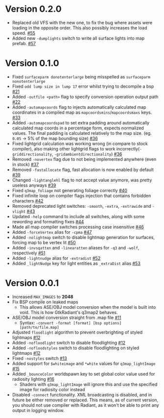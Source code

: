 # Version 0.2.0

* Replaced old VFS with the new one, to fix the bug where assets were loading in the opposite order. This also possibly increases the load speed. [#55](https://github.com/isRyven/map-compiler/pull/55)
* Added new `-dumplights` switch to write all surface lights into map prefab. [#57](https://github.com/isRyven/map-compiler/pull/57)

# Version 0.1.0

* Fixed `surfaceparm donotenterlarge` being misspelled as `surfaceparm nonotenterlarge` 
* Fixed `odd lump size in lump 17` error whilst trying to decompile a bsp [#21](https://github.com/isRyven/map-compiler/pull/21)
* Added `-outfile <path>` flag to specify conversion operation output path [#22](https://github.com/isRyven/map-compiler/pull/22)
* Added `-automapcoords` flag to injects automatically calculated map coordinates in a compiled map as `mapcoordsmins`/`mapcoordsmaxs` keys. [#33](https://github.com/isRyven/map-compiler/pull/33)
* Added `-automapcoordspad` to set extra padding around automatically calculated map coords in a percentage form, expects normalized values. The final padding is calculated relatively to the map size. (eg. `0.05` -> 5% of the map bounding size) [#36](https://github.com/isRyven/map-compiler/pull/36)
* Fixed lightgrid calculation was working wrong (in compare to stock compiler), also making other lightgrid flags to work incorrectly(`-griddirectionality`, `-gridambientdirectionality`) [#36](https://github.com/isRyven/map-compiler/pull/36)
* Removed `-novertex` flag due to not being implemented anywhere (even in stock) [#37](https://github.com/isRyven/map-compiler/pull/37)
* Removed `-fastallocate` flag, fast allocation is now enabled by default [#39](https://github.com/isRyven/map-compiler/pull/39)
* Changed `-lightanglehl` flag to not accept value anymore, was pretty useless anyways [#39](https://github.com/isRyven/map-compiler/pull/39)
* Fixed `q3map_foliage` not generating foliage correctly [#40](https://github.com/isRyven/map-compiler/pull/40)
* Fixed infinite loop on compiler flags injection that contains forbidden characters [#42](https://github.com/isRyven/map-compiler/pull/42)
* Removed deprecated light switches: `-smooth`, `-extra`, `-extrawide` and `-vlight` [#43](https://github.com/isRyven/map-compiler/pull/43)
* Updated `-help` command to include all switches, along with some rewording and formatting fixes [#44](https://github.com/isRyven/map-compiler/pull/44)
* Made all map compiler switches processing case insensitive [#46](https://github.com/isRyven/map-compiler/pull/46)
* Added `-forceVertex` alias for `-cpma` [#47](https://github.com/isRyven/map-compiler/pull/47)
* Added `-nolightmap` switch to disable lightmap generation for surfaces, forcing map to be vertex lit [#50](https://github.com/isRyven/map-compiler/pull/50)
* Added `-invsqatten` and `-linearatten` aliases for `-q3` and `-wolf`, respectively [#51](https://github.com/isRyven/map-compiler/pull/51)
* Added `-lightnudge` alias for `-extradist` [#52](https://github.com/isRyven/map-compiler/pull/52)
* Added `_lightNudge` key for light entities as `_extraDist` alias [#53](https://github.com/isRyven/map-compiler/pull/53)

# Version 0.0.1

* Increased `MAX_IMAGES` to __2048__ 
* Fix BSP compile on leaked maps
  * This allows ASE/OBJ model conversion when the model is built into void. This is how GtkRadiant's q3map2 behaves.
* ASE/OBJ model conversion straight from .map file [#11](https://github.com/isRyven/map-compiler/pull/11)
  * Syntax: `-convert -format [format] [bsp options] [path/to/file.map]`
* Adjusted `floodlight` algorithm to prevent overbrighting of styled lightmaps [#12](https://github.com/isRyven/map-compiler/pull/12)
* Added `-nofloodlight` switch to disable floodlighting [#12](https://github.com/isRyven/map-compiler/pull/12)
* Added `-nofloodstyles` switch to disable floodlighting on styled lightmaps [#12](https://github.com/isRyven/map-compiler/pull/12)
* Fixed `-nostyles` switch [#13](https://github.com/isRyven/map-compiler/pull/13)
* Added support for `$whiteimage` and `*white` values for `q3map_lightImage` [#15](https://github.com/isRyven/map-compiler/pull/15)
* Added `_bounceColor` worldspawn key to set global color value used for radiosity lighting [#16](https://github.com/isRyven/map-compiler/pull/16)
  * Shaders with `q3map_lightImage` will ignore this and use the specified image for radiosity color instead
* Disabled `-connect` functionality. XML broadcasting is disabled, and in future be either removed or replaced. This means, as of current version, you should not use compiler with Radiant, as it won't be able to print any output in logging window.
